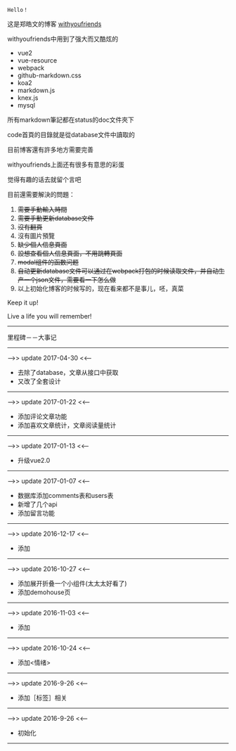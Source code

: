 ```
Hello！
```

这是郑皓文的博客 [withyoufriends](http://www.withyoufriends.com)

withyoufriends中用到了强大而又酷炫的

* vue2
* vue-resource
* webpack
* github-markdown.css
* koa2
* markdown.js
* knex.js
* mysql

所有markdown筆記都在status的doc文件夾下

code首頁的目錄就是從database文件中讀取的

目前博客還有許多地方需要完善

withyoufriends上面还有很多有意思的彩蛋

觉得有趣的话去就留个言吧

目前還需要解決的問題：

1. <del>需要手動輸入時間</del>
2. <del>需要手動更新database文件</del>
3. <del>沒有翻頁</del>
4. 沒有圖片預覽
5. <del>缺少個人信息頁面</del>
6. <del>設想查看個人信息頁面，不用跳轉頁面</del>
7. <del>modal组件的函数问题</del>
8. <del>自动更新database文件可以通过在webpack打包的时候读取文件，并自动生产一个json文件，需要看一下怎么做</del>
9. 以上初始化博客的时候写的，现在看来都不是事儿，呸，真菜

Keep it up!

Live a life you will remember!
***
里程碑－－大事记
***

-->> update 2017-04-30 <<--

* 去除了database，文章从接口中获取
* 又改了全套设计
***

-->> update 2017-01-22 <<--

* 添加评论文章功能
* 添加喜欢文章统计，文章阅读量统计
***

-->> update 2017-01-13 <<--
* 升级vue2.0
***

-->> update 2017-01-07 <<--
* 数据库添加comments表和users表
* 新增了几个api
* 添加留言功能
***

-->> update 2016-12-17 <<--
* 添加<Mirror>
***

-->> update 2016-10-27 <<--
* 添加展开折叠一个小组件(太太太好看了)
* 添加demohouse页
***

-->> update 2016-11-03 <<--
* 添加<blvck>
***

-->> update 2016-10-24 <<--
* 添加<情绪>
***

-->> update 2016-9-26 <<--
* 添加［标签］相关
***

-->> update 2016-9-26 <<--
* 初始化
***
